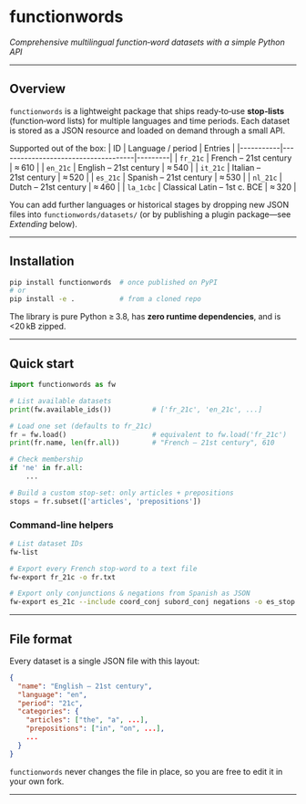 # functionwords

_Comprehensive multilingual function‑word datasets with a simple Python API_

---

## Overview
`functionwords` is a lightweight package that ships ready‑to‑use **stop‑lists** (function‑word lists) for multiple languages and time periods.  Each dataset is stored as a JSON resource and loaded on demand through a small API.

Supported out of the box:
| ID        | Language / period                  | Entries |
|-----------|-------------------------------------|---------|
| `fr_21c`  | French – 21st century               | ≈ 610   |
| `en_21c`  | English – 21st century              | ≈ 540   |
| `it_21c`  | Italian – 21st century              | ≈ 520   |
| `es_21c`  | Spanish – 21st century              | ≈ 530   |
| `nl_21c`  | Dutch – 21st century                | ≈ 460   |
| `la_1cbc` | Classical Latin – 1st c. BCE        | ≈ 320   |

You can add further languages or historical stages by dropping new JSON files into `functionwords/datasets/` (or by publishing a plugin package—see _Extending_ below).

---

## Installation
```bash
pip install functionwords  # once published on PyPI
# or
pip install -e .           # from a cloned repo
```

The library is pure Python ≥ 3.8, has **zero runtime dependencies**, and is <20 kB zipped.

---

## Quick start
```python
import functionwords as fw

# List available datasets
print(fw.available_ids())          # ['fr_21c', 'en_21c', ...]

# Load one set (defaults to fr_21c)
fr = fw.load()                     # equivalent to fw.load('fr_21c')
print(fr.name, len(fr.all))        # "French – 21st century", 610

# Check membership
if 'ne' in fr.all:
    ...

# Build a custom stop‑set: only articles + prepositions
stops = fr.subset(['articles', 'prepositions'])
```

### Command‑line helpers
```bash
# List dataset IDs
fw-list

# Export every French stop‑word to a text file
fw-export fr_21c -o fr.txt

# Export only conjunctions & negations from Spanish as JSON
fw-export es_21c --include coord_conj subord_conj negations -o es_stop.json
```

---

## File format
Every dataset is a single JSON file with this layout:
```json
{
  "name": "English – 21st century",
  "language": "en",
  "period": "21c",
  "categories": {
    "articles": ["the", "a", ...],
    "prepositions": ["in", "on", ...],
    ...
  }
}
```
`functionwords` never changes the file in place, so you are free to edit it in your own fork.

---
